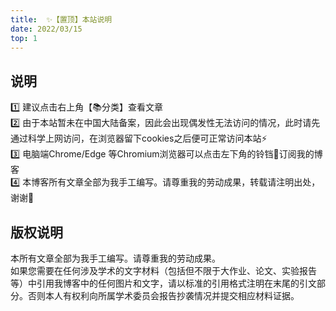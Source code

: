 ```yaml
---
title:  ✨【置顶】本站说明
date: 2022/03/15
top: 1
---
```

## 说明
1️⃣ 建议点击右上角【📚分类】查看文章   
2️⃣ 由于本站暂未在中国大陆备案，因此会出现偶发性无法访问的情况，此时请先通过科学上网访问，在浏览器留下cookies之后便可正常访问本站⚡    
3️⃣ 电脑端Chrome/Edge 等Chromium浏览器可以点击左下角的铃铛🔔订阅我的博客   
4️⃣ 本博客所有文章全部为我手工编写。请尊重我的劳动成果，转载请注明出处，谢谢📖

## 版权说明
本所有文章全部为我手工编写。请尊重我的劳动成果。  
如果您需要在任何涉及学术的文字材料（包括但不限于大作业、论文、实验报告等）中引用我博客中的任何图片和文字，请以标准的引用格式注明在末尾的引文部分。否则本人有权利向所属学术委员会报告抄袭情况并提交相应材料证据。  